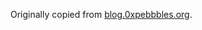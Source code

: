 Originally copied from [blog.0xpebbbles.org](http://blog.0xpebbles.org/shell-script-for-S3-upload-via-curl-using-AWS-version-4-signatures).

